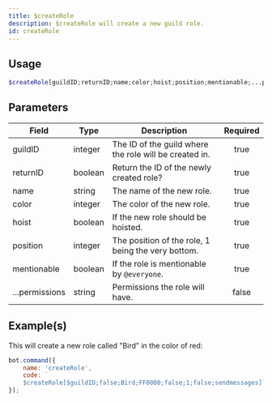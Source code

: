 ```yaml
---
title: $createRole
description: $createRole will create a new guild role.
id: createRole
---
```


## Usage

```php
$createRole[guildID;returnID;name;color;hoist;position;mentionable;...permissions]
```

## Parameters

| Field          | Type            | Description                                                                 | Required |
| -------------- | --------------- | --------------------------------------------------------------------------- | :------: |
| guildID        | integer         | The ID of the guild where the role will be created in.                      |   true   |
| returnID       | boolean         | Return the ID of the newly created role?                                    |   true   |
| name           | string          | The name of the new role.                                                   |   true   |
| color          | integer         | The color of the new role.                                                  |   true   |
| hoist          | boolean         | If the new role should be hoisted.                                          |   true   |
| position       | integer         | The position of the role, 1 being the very bottom.                          |   true   |
| mentionable    | boolean         | If the role is mentionable by `@everyone`.                                  |   true   |
| ...permissions | string          | Permissions the role will have.                                             |   false  |

## Example(s)

This will create a new role called "Bird" in the color of red:

```javascript
bot.command({
    name: 'createRole',
    code: `
    $createRole[$guildID;false;Bird;FF0000;false;1;false;sendmessages]`
});
```
